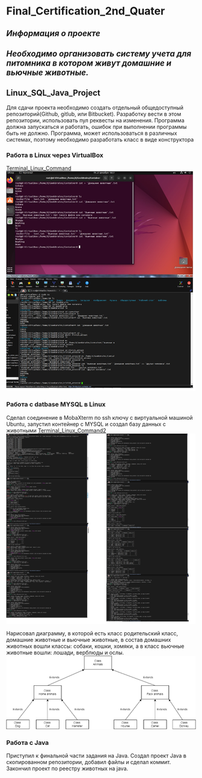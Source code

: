 # **Final_Certification_2nd_Quater**

## *Информация о проекте* 
## *Необходимо организовать систему учета для питомника в котором*  *живут домашние и вьючные животные.*

## Linux_SQL_Java_Project

Для сдачи проекта необходимо создать отдельный общедоступный
репозиторий(Github, gitlub, или Bitbucket). Разработку вести в этом
репозитории, использовать пул реквесты на изменения. Программа должна запускаться и работать, ошибок при выполнении программы быть не должно. Программа, может использоваться в различных системах, поэтому необходимо разработать класс в виде конструктора

### Работа в Linux через VirtualBox
[Terminal_Linux_Command](Linux_Terminal.txt)
![Terminal_Linux](Linux.jpg)

### Работа с datbase MYSQL в Linux
Сделал соединение в MobaXterm по ssh ключу c виртуальной машиной Ubuntu, запустил контейнер с MYSQL и создал базу данных с животными
[Terminal_Linux_Command2](MYSQL_DB.txt)
![Terminal_Linux](Linux_SQL.jpg)

Нарисовал диаграмму, в которой есть класс родительский класс, домашние животные и вьючные животные, в состав домашних животных вошли классы: собаки, кошки, хомяки, а в класс вьючные животные
вошли: лошади, верблюды и ослы.
![Diagramma](attestation.png)

### Работа с Java
Приступил к финальной части задания на Java.
Создал проект Java в скопированном репозитории, добавил файлы и сделал коммит.
Закончил проект по реестру животных на java.